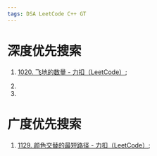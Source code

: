 ```yaml
---
tags: DSA LeetCode C++ GT
---
```




# 深度优先搜索



1.   [1020. 飞地的数量 - 力扣（LeetCode）](https://leetcode.cn/problems/number-of-enclaves/);

2.   

3.   

     

# 广度优先搜索

1.   [1129. 颜色交替的最短路径 - 力扣（LeetCode）](https://leetcode.cn/problems/shortest-path-with-alternating-colors/);
